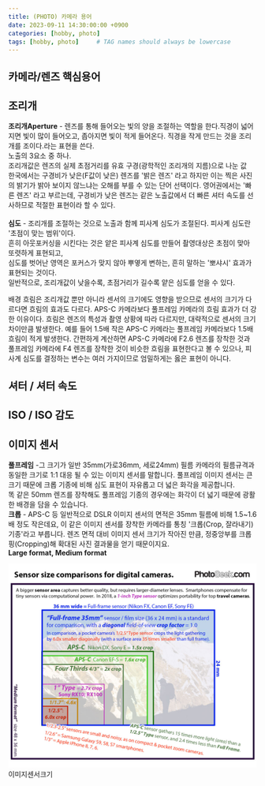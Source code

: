 ```yaml
---
title: (PHOTO) 카메라 용어
date: 2023-09-11 14:30:00:00 +0900
categories: [hobby, photo]
tags: [hobby, photo]     # TAG names should always be lowercase
--- 
```


## 카메라/렌즈 핵심용어
## 조리개
**조리개Aperture** - 렌즈를 통해 들어오는 빛의 양을 조절하는 역할을 한다.직경이 넓어지면 빛이 많이 들어오고, 좁아지면 빛이 적게 들어온다.
직경을 작게 만드는 것을 조리개를 조이다.라는 표현을 쓴다. <br/>
노출의 3요소 중 하나.<br/>
조리개값은 렌즈의 실제 초점거리를 유효 구경(광학적인 조리개의 지름)으로 나눈 값<br/>
한국에서는 구경비가 낮은(F값이 낮은) 렌즈를 '밝은 렌즈' 라고 하지만 
이는 찍은 사진의 밝기가 밝아 보이지 않느냐는 오해를 부를 수 있는 단어 선택이다. 
영어권에서는 '빠른 렌즈' 라고 부르는데, 구경비가 낮은 렌즈는 같은 노출값에서 
더 빠른 셔터 속도를 선사하므로 적절한 표현이라 할 수 있다.<br/> <br/>
**심도** - 조리개를 조절하는 것으로 노출과 함께 피사계 심도가 조절된다. 피사계 심도란 '초점이 맞는 범위'이다. <br/>
흔히 아웃포커싱을 시킨다는 것은 얕은 피사계 심도를 만들어 촬영대상은 초점이 맞아 또렷하게 표현되고, <br/>
심도를 벗어난 영역은 포커스가 맞지 않아 뿌옇게 변하는, 흔히 말하는 '뽀샤시' 효과가 표현되는 것이다. <br/>
일반적으로, 조리개값이 낮을수록, 초점거리가 길수록 얕은 심도를 얻을 수 있다.<br/>

배경 흐림은 조리개값 뿐만 아니라 센서의 크기에도 영향을 받으므로 센서의 크기가 다르다면 흐림의 효과도 다르다. 
APS-C 카메라보다 풀프레임 카메라의 흐림 효과가 더 강한 이유이다. 흐림은 렌즈의 특성과 촬영 상황에 따라 다르지만, 대략적으로 센서의 크기 차이만큼 발생한다. 예를 들어 1.5배 작은 APS-C 카메라는 풀프레임 카메라보다 1.5배 흐림이 적게 발생한다. 간편하게 계산하면 APS-C 카메라에 F2.6 렌즈를 장착한 것과 풀프레임 카메라에 F4 렌즈를 장착한 것이 비슷한 흐림을 표현한다고 볼 수 있으나, 피사계 심도를 결정하는 변수는 여러 가지이므로 엄밀하게는 옳은 표현이 아니다.

## 셔터 / 셔터 속도
## ISO / ISO 감도
## 이미지 센서
**풀프레임** -그 크기가 일반 35mm(가로36mm, 세로24mm) 필름 카메라의 필름규격과 동일한 크기로 1:1 대응 될 수 있는 이미지 센서를 말합니다.
풀프레임 이미지 센서는 큰 크기 때문에 크롭 기종에 비해 심도 표현이 자유롭고 더 넓은 화각을 제공합니다.<br/> 
똑 같은 50mm 렌즈를 장착해도 풀프레임 기종의 경우에는 화각이 더 넓기 때문에 광활한 배경을 담을 수 있습니다.<br/>
**크롭** - APS-C 등 일반적으로 DSLR 이미지 센서의 면적은 35mm 필름에 비해 1.5~1.6배 정도 작은데요, 이 같은 이미지 센서를 장착한 카메라를 통칭 '크롭(Crop, 잘라내기) 기종'라고 부릅니다. 렌즈 면적 대비 이미지 센서 크기가 작아진 만큼, 정중앙부를 크롭핑(Cropping)해 확대된 사진 결과물을 얻기 때문이지요.<br/>
**Large format, Medium format**
<figure style="margin-left: auto; margin-right: auto; display: block;">
    <img src="/assets/img/Camera-sensor-sizes-2018-PhotoSeek.jpg" alt="company"> <figcaption>이미지센서크기</figcaption>
</figure>
